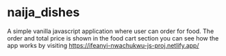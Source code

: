 # naija_dishes
A simple vanilla javascript application where user can order for food. The order and total price is shown in the food cart section
you can see how the app works by visiting  https://ifeanyi-nwachukwu-js-proj.netlify.app/
